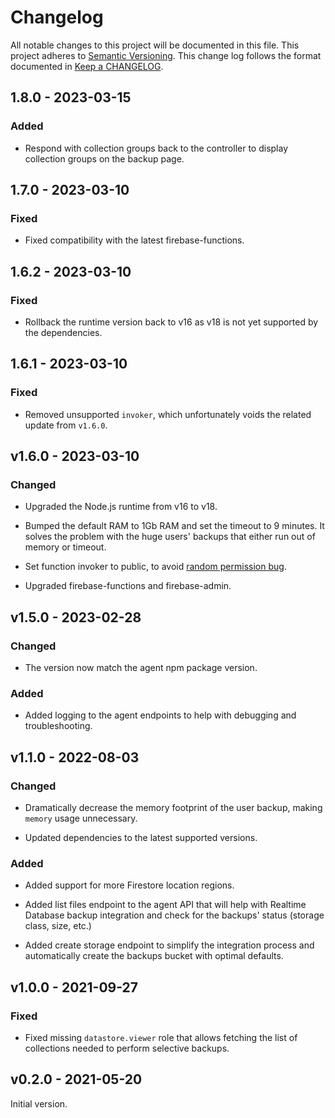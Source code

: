 # Changelog

All notable changes to this project will be documented in this file.
This project adheres to [Semantic Versioning].
This change log follows the format documented in [Keep a CHANGELOG].

[semantic versioning]: https://semver.org
[keep a changelog]: https://keepachangelog.com

## 1.8.0 - 2023-03-15

### Added

- Respond with collection groups back to the controller to display collection groups on the backup page.

## 1.7.0 - 2023-03-10

### Fixed

- Fixed compatibility with the latest firebase-functions.

## 1.6.2 - 2023-03-10

### Fixed

- Rollback the runtime version back to v16 as v18 is not yet supported by the dependencies.

## 1.6.1 - 2023-03-10

### Fixed

- Removed unsupported `invoker`, which unfortunately voids the related update from `v1.6.0`.

## v1.6.0 - 2023-03-10

### Changed

- Upgraded the Node.js runtime from v16 to v18.

- Bumped the default RAM to 1Gb RAM and set the timeout to 9 minutes. It solves the problem with the huge users' backups that either run out of memory or timeout.

- Set function invoker to public, to avoid [random permission bug](https://github.com/firebase/firebase-tools/issues/3965#issuecomment-1006005316).

- Upgraded firebase-functions and firebase-admin.

## v1.5.0 - 2023-02-28

### Changed

- The version now match the agent npm package version.

### Added

- Added logging to the agent endpoints to help with debugging and troubleshooting.

## v1.1.0 - 2022-08-03

### Changed

- Dramatically decrease the memory footprint of the user backup, making `memory` usage unnecessary.

- Updated dependencies to the latest supported versions.

### Added

- Added support for more Firestore location regions.

- Added list files endpoint to the agent API that will help with Realtime Database backup integration and check for the backups' status (storage class, size, etc.)

- Added create storage endpoint to simplify the integration process and automatically create the backups bucket with optimal defaults.

## v1.0.0 - 2021-09-27

### Fixed

- Fixed missing `datastore.viewer` role that allows fetching the list of collections needed to perform selective backups.

## v0.2.0 - 2021-05-20

Initial version.
